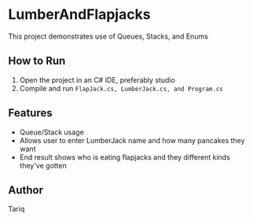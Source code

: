 # LumberAndFlapjacks

This project demonstrates use of Queues, Stacks, and Enums


## How to Run
1. Open the project in an C# IDE, preferably studio
2. Compile and run `FlapJack.cs, LumberJack.cs, and Program.cs`

## Features
- Queue/Stack usage
- Allows user to enter LumberJack name and how many pancakes they want
- End result shows who is eating flapjacks and they different kinds they've gotten

## Author
Tariq

